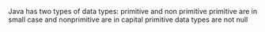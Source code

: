 Java has two types of data types:
primitive and non primitive
primitive are in small case and nonprimitive are in capital
primitive data types are not null
